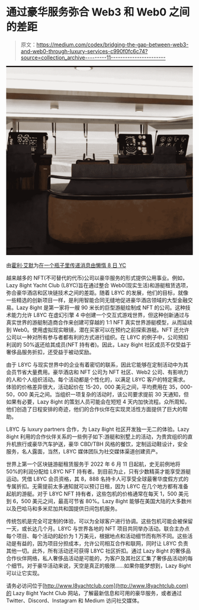# 通过豪华服务弥合 Web3 和 Web0 之间的差距

> 原文：<https://medium.com/codex/bridging-the-gap-between-web3-and-web0-through-luxury-services-c990f0fc6c74?source=collection_archive---------11----------------------->

![](img/9da69f214c49efeca00e52a0184ee0cd.png)

由[霍利·艾默](https://medium.com/u/e25f399c6d84?source=post_page-----c990f0fc6c74--------------------------------)为[在一个瓶子里传递消息由懒惰 8 日 YC](https://medium.com/u/6dcb932fb22b?source=post_page-----c990f0fc6c74--------------------------------)

越来越多的 NFT(不可替代的代币)公司以豪华服务的形式提供公用事业。例如，Lazy 8ight Yacht Club (L8YC)旨在通过整合 Web0(现实生活)和游艇租赁选项，弥合豪华酒店和区块链技术之间的差距。随着 L8YC 的发展，他们的目标，就像一些精选的创新项目一样，是利用智能合同无缝地促进豪华酒店领域的大型金融交易。Lazy 8ight 是第一家将一艘 90 米长的巨型游艇绘制成 NFT 的公司。这种技术能力允许 L8YC 在虚幻引擎 4 中创建一个交互式游戏世界，但这种创新通过与真实世界的游艇制造商合作来创建可穿越的 1:1 NFT 真实世界游艇模型，从而延续到 Web0。使用虚拟现实眼镜，潜在买家可以在预约之前探索游艇。NFT 还允许公司以一种对所有参与者都有利的方式进行组织。在 L8YC 的例子中，公司预扣利润的 50%返还给其成员(NFT 持有者)。因此，Lazy 8ight 社区成员不仅受益于奢侈品服务折扣，还受益于被动奖励。

由于 L8YC 与现实世界中的企业有着密切的联系，因此它能够在定制活动中为其会员节省大量费用。豪华酒店和 NFT 公司为 NFT 社区、Web2 公司、有影响力的人和个人组织活动。每个活动都是个性化的，以满足 L8YC 客户的特定需求。体验的价格差异很大，活动起价在 15-20，000 美元之间，平均费用在 35，000-50，000 美元之间。当组织一项复杂的活动时，该公司要求提前 30 天通知，但如果有必要，Lazy 8ight 的策划人员可能会在短短 4 天内加快流程。众所周知，他们创造了日程安排的奇迹，他们的合作伙伴在实现灵活性方面提供了巨大的帮助。

L8YC 与 luxury partners 合作，为 Lazy 8ight 社区开发独一无二的体验。Lazy 8ight 利用的合作伙伴关系的一些例子如下:游艇和别墅上的活动，为贵宾组织的直升机旅行或豪华汽车护送，豪华 CBD/TBH 风格的餐饮，定制运动鞋设计，安全服务，名人露面，当然，L8YC 媒体团队为社交媒体渠道创建资产。

世界上第一个区块链游艇租赁服务于 2022 年 6 月 11 日起航，史无前例地将 50%的利润分配给 L8YC NFT 持有者。到目前为止，只有少数精英才能享受游艇运动。凭借 L8YC 会员资格，其 8，888 名持卡人可享受全球最奢华度假方式的专属折扣。无需提前太多通知就可以预订日租，因为 L8YC 在几个地方都有准备起航的游艇。对于 L8YC NFT 持有者，这些包机的价格通常在每天 1，500 美元到 6，500 美元之间，最高可节省 80%。Lazy 8ight 能够在美国大陆的大多数州以及巴哈马和多米尼加共和国提供日间包机服务。

传统包机是完全可定制的体验，可以为全球客户进行协调。这些包机可能会被保留一天，或长达几个月。L8YC 与世界各地的 NFT 项目共同举办活动。联合主办点每个项目、每个活动的起价为 1 万美元，根据地点和活动细节而有所不同。这些活动是有益的，因为项目分担成本，允许公司相互合作和联网，同时让 L8YC 负责其他一切。此外，所有活动还可获得 L8YC 社区折扣。通过 Lazy 8ight 的奢侈品合作伙伴网络，私人奢侈品活动是可能的，为客户及其社区汇集了奢侈品活动的每个细节。对于豪华活动来说，天空是真正的极限……如果你能梦想到，Lazy 8ight 可以让它实现。

请务必访问位于[http://www.l8yachtclub.com](http://www.l8yachtclub.com)的 Lazy 8ight Yacht Club 网站，了解最新信息和可用的豪华服务，或者通过 Twitter、Discord、Instagram 和 Medium 访问社交媒体。